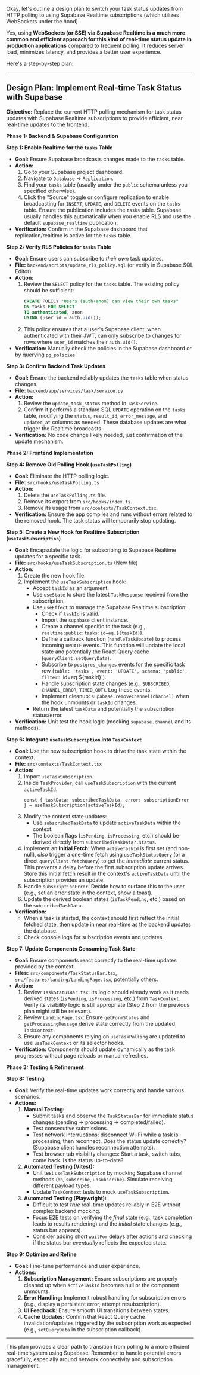 Okay, let's outline a design plan to switch your task status updates from HTTP polling to using Supabase Realtime subscriptions (which utilizes WebSockets under the hood).

Yes, using **WebSockets (or SSE) via Supabase Realtime is a much more common and efficient approach for this kind of real-time status update in production applications** compared to frequent polling. It reduces server load, minimizes latency, and provides a better user experience.

Here's a step-by-step plan:

---

## Design Plan: Implement Real-time Task Status with Supabase

**Objective:** Replace the current HTTP polling mechanism for task status updates with Supabase Realtime subscriptions to provide efficient, near real-time updates to the frontend.

**Phase 1: Backend & Supabase Configuration**

**Step 1: Enable Realtime for the `tasks` Table**

*   **Goal:** Ensure Supabase broadcasts changes made to the `tasks` table.
*   **Action:**
    1.  Go to your Supabase project dashboard.
    2.  Navigate to `Database` -> `Replication`.
    3.  Find your `tasks` table (usually under the `public` schema unless you specified otherwise).
    4.  Click the "Source" toggle or configure replication to enable broadcasting for `INSERT`, `UPDATE`, and `DELETE` events on the `tasks` table. Ensure the publication includes the `tasks` table. Supabase usually handles this automatically when you enable RLS and use the default `supabase_realtime` publication.
*   **Verification:** Confirm in the Supabase dashboard that replication/realtime is active for the `tasks` table.

**Step 2: Verify RLS Policies for `tasks` Table**

*   **Goal:** Ensure users can subscribe to *their own* task updates.
*   **File:** `backend/scripts/update_rls_policy.sql` (or verify in Supabase SQL Editor)
*   **Action:**
    1.  Review the `SELECT` policy for the `tasks` table. The existing policy should be sufficient:
        ```sql
        CREATE POLICY "Users (auth+anon) can view their own tasks"
        ON tasks FOR SELECT
        TO authenticated, anon
        USING (user_id = auth.uid());
        ```
    2.  This policy ensures that a user's Supabase client, when authenticated with their JWT, can only subscribe to changes for rows where `user_id` matches their `auth.uid()`.
*   **Verification:** Manually check the policies in the Supabase dashboard or by querying `pg_policies`.

**Step 3: Confirm Backend Task Updates**

*   **Goal:** Ensure the backend reliably updates the `tasks` table when status changes.
*   **File:** `backend/app/services/task/service.py`
*   **Action:**
    1.  Review the `update_task_status` method in `TaskService`.
    2.  Confirm it performs a standard SQL `UPDATE` operation on the `tasks` table, modifying the `status`, `result_id`, `error_message`, and `updated_at` columns as needed. These database updates are what trigger the Realtime broadcasts.
*   **Verification:** No code change likely needed, just confirmation of the update mechanism.

**Phase 2: Frontend Implementation**

**Step 4: Remove Old Polling Hook (`useTaskPolling`)**

*   **Goal:** Eliminate the HTTP polling logic.
*   **File:** `src/hooks/useTaskPolling.ts`
*   **Action:**
    1.  Delete the `useTaskPolling.ts` file.
    2.  Remove its export from `src/hooks/index.ts`.
    3.  Remove its usage from `src/contexts/TaskContext.tsx`.
*   **Verification:** Ensure the app compiles and runs without errors related to the removed hook. The task status will temporarily stop updating.

**Step 5: Create a New Hook for Realtime Subscription (`useTaskSubscription`)**

*   **Goal:** Encapsulate the logic for subscribing to Supabase Realtime updates for a specific task.
*   **File:** `src/hooks/useTaskSubscription.ts` (New file)
*   **Action:**
    1.  Create the new hook file.
    2.  Implement the `useTaskSubscription` hook:
        *   Accept `taskId` as an argument.
        *   Use `useState` to store the latest `TaskResponse` received from the subscription.
        *   Use `useEffect` to manage the Supabase Realtime subscription:
            *   Check if `taskId` is valid.
            *   Import the `supabase` client instance.
            *   Create a channel specific to the task (e.g., `realtime:public:tasks:id=eq.${taskId}`).
            *   Define a callback function (`handleTaskUpdate`) to process incoming `UPDATE` events. This function will update the local state and potentially the React Query cache (`queryClient.setQueryData`).
            *   Subscribe to `postgres_changes` events for the specific task row (`table: 'tasks', event: 'UPDATE', schema: 'public', filter: `id=eq.${taskId}`).
            *   Handle subscription state changes (e.g., `SUBSCRIBED`, `CHANNEL_ERROR`, `TIMED_OUT`). Log these events.
            *   Implement cleanup: `supabase.removeChannel(channel)` when the hook unmounts or `taskId` changes.
        *   Return the latest `taskData` and potentially the subscription status/error.
*   **Verification:** Unit test the hook logic (mocking `supabase.channel` and its methods).

**Step 6: Integrate `useTaskSubscription` into `TaskContext`**

*   **Goal:** Use the new subscription hook to drive the task state within the context.
*   **File:** `src/contexts/TaskContext.tsx`
*   **Action:**
    1.  Import `useTaskSubscription`.
    2.  Inside `TaskProvider`, call `useTaskSubscription` with the current `activeTaskId`.
        ```tsx
        const { taskData: subscribedTaskData, error: subscriptionError } = useTaskSubscription(activeTaskId);
        ```
    3.  Modify the context state updates:
        *   Use `subscribedTaskData` to update `activeTaskData` within the context.
        *   The boolean flags (`isPending`, `isProcessing`, etc.) should be derived directly from `subscribedTaskData?.status`.
    4.  Implement an **Initial Fetch**: When `activeTaskId` is first set (and non-null), *also* trigger a one-time fetch using `useTaskStatusQuery` (or a direct `queryClient.fetchQuery`) to get the *immediate* current status. This prevents a delay before the first subscription update arrives. Store this initial fetch result in the context's `activeTaskData` until the subscription provides an update.
    5.  Handle `subscriptionError`. Decide how to surface this to the user (e.g., set an error state in the context, show a toast).
    6.  Update the derived boolean states (`isTaskPending`, etc.) based on the `subscribedTaskData`.
*   **Verification:**
    *   When a task is started, the context should first reflect the initial fetched state, then update in near real-time as the backend updates the database.
    *   Check console logs for subscription events and updates.

**Step 7: Update Components Consuming Task State**

*   **Goal:** Ensure components react correctly to the real-time updates provided by the context.
*   **Files:** `src/components/TaskStatusBar.tsx`, `src/features/landing/LandingPage.tsx`, potentially others.
*   **Action:**
    1.  Review `TaskStatusBar.tsx`: Its logic should already work as it reads derived states (`isPending`, `isProcessing`, etc.) from `TaskContext`. Verify its visibility logic is still appropriate (Step 2 from the previous plan might still be relevant).
    2.  Review `LandingPage.tsx`: Ensure `getFormStatus` and `getProcessingMessage` derive state correctly from the updated `TaskContext`.
    3.  Ensure any components relying on `useTaskPolling` are updated to use `useTaskContext` or its selector hooks.
*   **Verification:** Components should update dynamically as the task progresses without page reloads or manual refreshes.

**Phase 3: Testing & Refinement**

**Step 8: Testing**

*   **Goal:** Verify the real-time updates work correctly and handle various scenarios.
*   **Actions:**
    1.  **Manual Testing:**
        *   Submit tasks and observe the `TaskStatusBar` for immediate status changes (pending -> processing -> completed/failed).
        *   Test consecutive submissions.
        *   Test network interruptions: disconnect Wi-Fi while a task is processing, then reconnect. Does the status update correctly? (Supabase client handles reconnection attempts).
        *   Test browser tab visibility changes: Start a task, switch tabs, come back. Is the status up-to-date?
    2.  **Automated Testing (Vitest):**
        *   Unit test `useTaskSubscription` by mocking Supabase channel methods (`on`, `subscribe`, `unsubscribe`). Simulate receiving different payload types.
        *   Update `TaskContext` tests to mock `useTaskSubscription`.
    3.  **Automated Testing (Playwright):**
        *   Difficult to test *true* real-time updates reliably in E2E without complex backend mocking.
        *   Focus E2E tests on verifying the *final* state (e.g., task completion leads to results rendering) and the *initial* state changes (e.g., status bar appears).
        *   Consider adding short `waitFor` delays after actions and checking if the status bar *eventually* reflects the expected state.

**Step 9: Optimize and Refine**

*   **Goal:** Fine-tune performance and user experience.
*   **Actions:**
    1.  **Subscription Management:** Ensure subscriptions are properly cleaned up when `activeTaskId` becomes null or the component unmounts.
    2.  **Error Handling:** Implement robust handling for subscription errors (e.g., display a persistent error, attempt resubscription).
    3.  **UI Feedback:** Ensure smooth UI transitions between states.
    4.  **Cache Updates:** Confirm that React Query cache invalidation/updates triggered by the subscription work as expected (e.g., `setQueryData` in the subscription callback).

---

This plan provides a clear path to transition from polling to a more efficient real-time system using Supabase. Remember to handle potential errors gracefully, especially around network connectivity and subscription management.